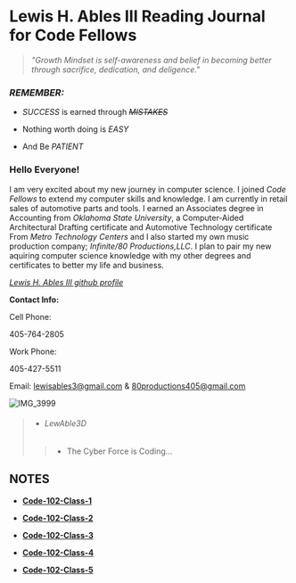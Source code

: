 # Lewis H. Ables III Reading Journal for Code Fellows

> *"Growth Mindset is self-awareness and belief in becoming better through sacrifice, dedication, and deligence."*

### _REMEMBER:_ 

- _SUCCESS_ is earned through ~~_MISTAKES_~~

- Nothing worth doing is _EASY_

- And Be _PATIENT_

### Hello Everyone!

I am very excited about my new journey in computer science. I joined _Code Fellows_ to extend my computer skills and knowledge. 
I am currently in retail sales of automotive parts and tools. I earned an Associates degree in Accounting from _Oklahoma State University_, a Computer-Aided Architectural Drafting certificate and Automotive Technology certificate From _Metro Technology Centers_ and I also started my own music production company; _Infinite/80 Productions,LLC_. I plan to pair my new aquiring computer science knowledge with my other degrees and certificates to better my life and business.

*[Lewis H. Ables III github profile](https://github.com/Lewable3d)*

 **Contact Info:**
 
 Cell Phone: 
 
 405-764-2805

 Work Phone: 
 
 405-427-5511
 
 Email:  lewisables3@gmail.com & 80productions405@gmail.com

 ![IMG_3999](https://github.com/Lewable3d/reading-notes/assets/152819406/1c88fb87-f47c-47b2-aa54-0d0d517fb358)

> * ###### *LewAble3D*
>
> > * The Cyber Force is Coding...

## NOTES

- **[Code-102-Class-1](https://lewable3d.github.io/Code-102/)**

- **[Code-102-Class-2](https://lewable3d.github.io/Code-201/)**

- **[Code-102-Class-3](https://lewable3d.github.io/Code-301/)**
 
- **[Code-102-Class-4](https://lewable3d.github.io/Code-401/)**

- **[Code-102-Class-5](https://lewable3d.github.io/Code-401/)**



